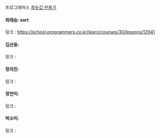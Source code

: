 프로그래머스 [최솟값 만들기](https://school.programmers.co.kr/learn/courses/30/lessons/12941) <br>

#### 최태승: sort
링크 : https://school.programmers.co.kr/learn/courses/30/lessons/12941

#### 김선웅: 
링크 : 

#### 정의진: 
링크 : 

#### 정연미: 
링크 : 

#### 박소미:
링크 :
